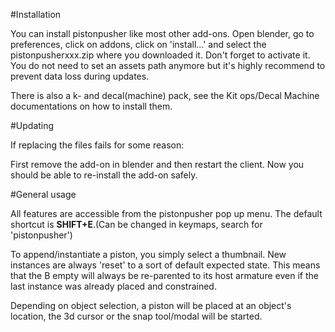 #Installation

You can install pistonpusher like most other add-ons. Open blender, go to preferences, click on addons, click on 'install...' and select the pistonpusherxxx.zip where you downloaded it. Don't forget to activate it. You do not need to set an assets path anymore but it's highly recommend to prevent data loss during updates.  
  
There is also a k- and decal(machine) pack, see the Kit ops/Decal Machine documentations on how to install them.  

#Updating

If replacing the files fails for some reason:

First remove the add-on in blender and then restart the client. Now you should be able to re-install the add-on safely.


#General usage

All features are accessible from the pistonpusher pop up menu. The default shortcut is **SHIFT+E**.(Can be changed in keymaps, search for 'pistonpusher')  

To append/instantiate a piston, you simply select a thumbnail. New instances are always 'reset' to a sort of default expected state. This means that the B empty will always be re-parented to its host armature even if the last instance was already placed and constrained.  

Depending on object selection, a piston will be placed at an object's location, the 3d cursor or the snap tool/modal will be started. 

